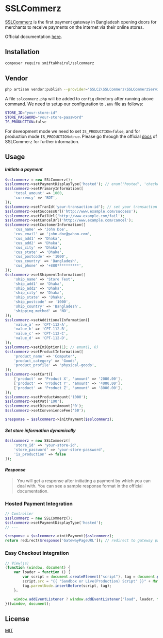 # SSLCommerz
[SSLCommerz](https://www.sslcommerz.com/) is the first payment gateway in Bangladesh opening doors for merchants to receive payments on the internet via their online stores.

Official documentation [here](https://developer.sslcommerz.com/).

## Installation
```bash
composer require smiftakhairul/sslcommerz
```

## Vendor
```bash
php artisan vendor:publish --provider="SSLCZ\SSLCommerz\SSLCommerzServiceProvider"
```
A file `sslcommerz.php` will be added to `config` directory after running above command. We need to setup our configuration to `.env` file as follows:

```bash
STORE_ID="your-store-id"
STORE_PASSWORD="your-store-password"
IS_PRODUCTION=false
```
For deveopment mode we need to set `IS_PRODUCTION=false`, and for production mode `IS_PRODUCTION=true`. Please go through the official [docs](https://developer.sslcommerz.com/) of SSLCommerz for further information.

## Usage
#### *Initiate a payment*
```php
$sslcommerz = new SSLCommerz();
$sslcommerz->setPaymentDisplayType('hosted'); // enum('hosted', 'checkout')
$sslcommerz->setPrimaryInformation([
	'total_amount' => 1000,
	'currency' => 'BDT',
]);
$sslcommerz->setTranId('your-transaction-id'); // set your transaction id here
$sslcommerz->setSuccessUrl('http://www.example.com/success');
$sslcommerz->setFailUrl('http://www.example.com/fail');
$sslcommerz->setCancelUrl('http://www.example.com/cancel');
$sslcommerz->setCustomerInformation([
	'cus_name' => 'John Doe',
	'cus_email' => 'john.doe@yahoo.com',
	'cus_add1' => 'Dhaka',
	'cus_add2' => 'Dhaka',
	'cus_city' => 'Dhaka',
	'cus_state' => 'Dhaka',
	'cus_postcode' => '1000',
	'cus_country' => 'Bangladesh',
	'cus_phone' => '+880**********',
]);
$sslcommerz->setShipmentInformation([
	'ship_name' => 'Store Test',
	'ship_add1' => 'Dhaka',
	'ship_add2' => 'Dhaka',
	'ship_city' => 'Dhaka',
	'ship_state' => 'Dhaka',
	'ship_postcode' => '1000',
	'ship_country' => 'Bangladesh',
	'shipping_method' => 'NO',
]);
$sslcommerz->setAdditionalInformation([
	'value_a' => 'CPT-112-A',
	'value_b' => 'CPT-112-B',
	'value_c' => 'CPT-112-C',
	'value_d' => 'CPT-112-D',
]);
$sslcommerz->setEmiOption(1); // enum(1, 0)
$sslcommerz->setProductInformation([
	'product_name' => 'Computer',
	'product_category' => 'Goods',
	'product_profile' => 'physical-goods',
]);
$sslcommerz->setCart([
	['product' => 'Product X', 'amount' => '2000.00'],
	['product' => 'Product Y', 'amount' => '4000.00'],
	['product' => 'Product Z', 'amount' => '8000.00'],
]);
$sslcommerz->setProductAmount('1000');
$sslcommerz->setVat('100');
$sslcommerz->setDiscountAmount('0');
$sslcommerz->setConvenienceFee('50');

$response = $sslcommerz->initPayment($sslcommerz);
```
#### *Set store information dynamically*

```php
$sslcommerz = new SSLCommerz([
    'store_id' => 'your-store-id',
    'store_password' => 'your-store-password',
    'is_production' => false
]);
```

#### *Response*
> You will get a response after initiating a payment by which you can deal with. You can see a sample response format in the official documentation.

### Hosted Payment Integration
```php
// Controller
$sslcommerz = new SSLCommerz();
$sslcommerz->setPaymentDisplayType('hosted');
// ---

$response = $sslcommerz->initPayment($sslcommerz);
return redirect($response['GatewayPageURL']); // redirect to gateway page url
```

### Easy Checkout Integration
```javascript
// View(js)
(function (window, document) {
	var loader = function () {
	    var script = document.createElement("script"), tag = document.getElementsByTagName("script")[0];
	    script.src = "{{ 'Sandbox or Live(Production) Script' }}" + Math.random().toString(36).substring(7);
	    tag.parentNode.insertBefore(script, tag);
	};

	window.addEventListener ? window.addEventListener("load", loader, false) : window.attachEvent("onload", loader);
})(window, document);
```

## License
[MIT](https://choosealicense.com/licenses/mit/)